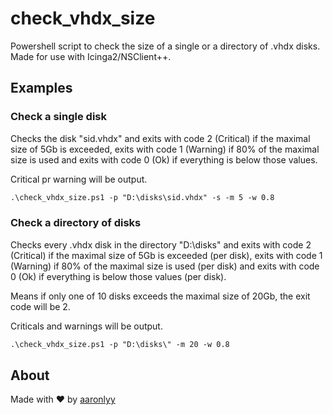 # check_vhdx_size

Powershell script to check the size of a single or a directory of .vhdx disks. Made for use with Icinga2/NSClient++.

## Examples

### Check a single disk

Checks the disk "sid.vhdx" and exits with code 2 (Critical) if the maximal size of 5Gb is exceeded, exits with code 1 (Warning) if 80% of the maximal size is used and exits with code 0 (Ok) if everything is below those values.

Critical pr warning will be output.

```txt
.\check_vhdx_size.ps1 -p "D:\disks\sid.vhdx" -s -m 5 -w 0.8
```

### Check a directory of disks

Checks every .vhdx disk in the directory "D:\disks\" and exits with code 2 (Critical) if the maximal size of 5Gb is exceeded (per disk), exits with code 1 (Warning) if 80% of the maximal size is used (per disk) and exits with code 0 (Ok) if everything is below those values (per disk).

Means if only one of 10 disks exceeds the maximal size of 20Gb, the exit code will be 2.

Criticals and warnings will be output.

```txt
.\check_vhdx_size.ps1 -p "D:\disks\" -m 20 -w 0.8
```

## About

Made with ♥ by [aaronlyy](https://github.com/aaronlyy)
